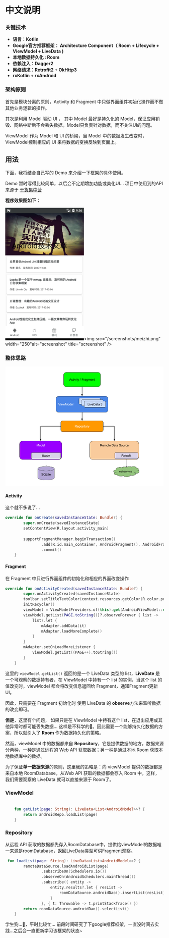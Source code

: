 # 中文说明

### 关键技术

- **语言：Kotlin**
- **Google官方推荐框架： Architecture Component（ Room + Lifecycle + ViewModel + LiveData )**
- **本地数据持久化 : Room**
- **依赖注入：Dagger2**
- **网络请求：Retrofit2 + OkHttp3**
- **rxKotlin + rxAndroid**




### 架构原则

首先是模块分离的原则，Activity 和 Fragment 中只做界面组件初始化操作而不做其他业务逻辑的操作。

其次是利用 Model 驱动 UI ， 其中 Model 最好是持久化的 Model，保证应用销毁、网络中断后不会丢失数据。Model只负责针对数据，而不关注UI的问题。

ViewModel 作为 Model 和 UI 的桥梁，当 Model 中的数据发生改变时， ViewModel控制相应的 UI 来将数据的变换反映到页面上。



## 用法

下面，我将结合自己写的 Demo 来介绍一下框架的具体使用。

Demo 暂时写得比较简单，以后会不定期增加功能或美化UI... 项目中使用到的API来源于
[干货集中营](http://gank.io/api)


**程序效果图如下：** 



<img src="/screenshots/UI.png" width="250" alt="screenshot" title="screenshot"/><img src="/screenshots/meizhi.png" width="250"alt="screenshot" title="screenshot" />



### 整体思路

![AC](/screenshots/AC.png)

#### Activity

这个就不多说了...

```kotlin
override fun onCreate(savedInstanceState: Bundle?) {
        super.onCreate(savedInstanceState)
        setContentView(R.layout.activity_main)

        supportFragmentManager.beginTransaction()
                .add(R.id.main_container, AndroidFragment(), AndroidFragment.TAG)
                .commit()
    }
```

#### Fragment

在 Fragment 中只进行界面组件的初始化和相应的界面改变操作

```kotlin
override fun onActivityCreated(savedInstanceState: Bundle?) {
        super.onActivityCreated(savedInstanceState)
        toolbar.setTitleTextColor(context.resources.getColor(R.color.pureWhite))
        initRecycler()
        viewModel = ViewModelProviders.of(this).get(AndroidViewModel::class.java)
        viewModel.getList(PAGE.toString())?.observeForever { list ->
            list?.let {
                mAdapter.addData(it)
                mAdapter.loadMoreComplete()
            }
        }
        mAdapter.setOnLoadMoreListener {
            viewModel.getList((PAGE++).toString())
        }
    }
```

这里的 `viewModel.getList()` 返回的是一个 LiveData 类型的 list，**LiveDate** 是一个可观察的数据持有者，在 ViewModel 中持有一个 list 的实例，当这个 list 的值改变时，viewModel 都会将改变信息返回给 Fragment，通知Fragment更新UI。

因此，只需要在 Fragment 初始化时 使用 LiveData 的 **observe**方法来监听数据的改变即可。

**但是**，这里有个问题， 如果只是在 ViewModel 中持有这个 list，在退出应用或其他异常时都可能丢失数据... 这样是不科学的🤔。因此需要一个能够持久化数据的方案，所以就引入了 **Room** 作为数据持久化的策略。

然而，viewModel 中的数据都来自 **Repository**，它是提供数据的地方，数据来源分两种，一种是通过远程的 Web API 获取数据；另一种是通过本地 Room 获取本地数据库中的数据。

为了保证**单一数据来源**的原则，这里我的策略是：向 viewModel 提供的数据都是来自本地 RoomDatabase，从Web API 获取的数据都会存入 Room 中，这样，我们需要观察的 LiveData 就可以直接来源于 Room了。

### ViewModel

```kotlin

    fun getList(page: String): LiveData<List<AndroidModel>>? {
        return androidRepo.loadList(page)
    }
```



### Repository

从远程 API 获取的数据都先存入RoomDatabase中，提供给viewModel的数据唯一来源是roomDatabase，返回LiveData类型可供Fragment观察。

```kotlin
 fun loadList(page: String): LiveData<List<AndroidModel>>? {
        remoteDataSource.loadAndroidList(page)
                .subscribeOn(Schedulers.io())
                .observeOn(AndroidSchedulers.mainThread())
                .subscribe({ entity ->
                    entity.results?.let { resList ->
                        roomDataSource.androidDao().insertList(resList)
                    }
                }, { t: Throwable -> t.printStackTrace() })
        return roomDataSource.androidDao().selectList()
    }
```



学生狗…🐶，平时比较忙...  前段时间研究了下google推荐框架，一直没时间去实践…之后会一直更新学习该框架的状态~





